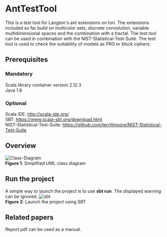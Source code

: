 # AntTestTool
This is a test tool for Langton's ant extensions on tori. The extensions included so far build on multicolor sets, discrete convolution, variable multidimensional spaces and the combination with a fractal. The test tool can be used in combination with the NIST-Statistical-Test-Suite. The test tool is used to check the suitability of models as PRG or block ciphers.

## Prerequisites
### Mandatory
Scala library container version 2.12.3  
Java 1.8

### Optional
Scala IDE: http://scala-ide.org/  
SBT: https://www.scala-sbt.org/download.html  
NIST-Statistical-Test-Suite: https://github.com/terrillmoore/NIST-Statistical-Test-Suite

## Overview
![Class-Diagram](https://user-images.githubusercontent.com/61475724/119365517-48686800-bcb0-11eb-9df7-432a0bc04726.png)  
__Figure 1__: Simplified UML class diagram

## Run the project
A simple way to launch the project is to use __sbt run__. The displayed warning can be ignored.
![sbt](https://user-images.githubusercontent.com/61475724/119367180-fb859100-bcb1-11eb-89f6-5aa7e7a11ca4.PNG)  
__Figure 2__: Launch the project using SBT

## Related papers
Report.pdf can be used as a manual.
